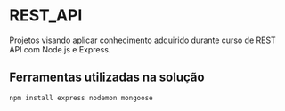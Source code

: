 # REST_API
Projetos visando aplicar conhecimento adquirido durante curso de REST API com Node.js e Express.

## Ferramentas utilizadas na solução
```sh
npm install express nodemon mongoose
```
